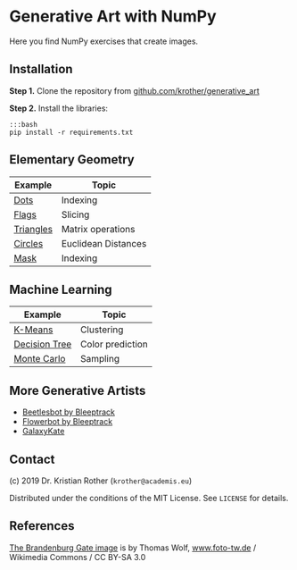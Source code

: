 
# Generative Art with NumPy

Here you find NumPy exercises that create images.

## Installation

**Step 1.** Clone the repository from [github.com/krother/generative_art](https://github.com/krother/generative_art)

**Step 2.** Install the libraries:

    :::bash
    pip install -r requirements.txt

## Elementary Geometry

| Example | Topic |
|-----------|--------|
| [Dots](dots/) | Indexing |
| [Flags](flags/) | Slicing |
| [Triangles](triangles/) | Matrix operations |
| [Circles](circles/) | Euclidean Distances |
| [Mask](mask/) | Indexing |

## Machine Learning

| Example | Topic |
|-----------|--------|
| [K-Means](kmeans/) | Clustering |
| [Decision Tree](dtree/) | Color prediction |
| [Monte Carlo](montecarlo/) | Sampling |


## More Generative Artists

* [Beetlesbot by Bleeptrack](https://beetles.bleeptrack.de/)
* [Flowerbot by Bleeptrack](https://blptrck.uber.space/flower/)
* [GalaxyKate](http://galaxykate.com/)

## Contact

(c) 2019 Dr. Kristian Rother (`krother@academis.eu`)

Distributed under the conditions of the MIT License. See `LICENSE` for details.

## References

[The Brandenburg Gate image](https://commons.wikimedia.org/wiki/File:Brandenburger_Tor_abends.jpg) is by Thomas Wolf, www.foto-tw.de / Wikimedia Commons / CC BY-SA 3.0
